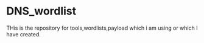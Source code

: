 # DNS_wordlist
THis is the repository for  tools,wordlists,payload which i am using or which I have created.
